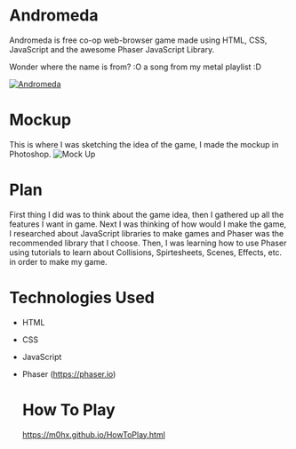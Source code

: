 # Andromeda
Andromeda is free co-op web-browser game made using HTML, CSS, JavaScript and the awesome Phaser JavaScript Library.

Wonder where the name is from? :O 
a song from my metal playlist :D

[![Andromeda](https://img.youtube.com/vi/uB0aXf8NRC8/0.jpg)](https://www.youtube.com/watch?v=uB0aXf8NRC8)


# Mockup 
This is where I was sketching the idea of the game, I made the mockup in Photoshop.
![Mock Up](https://i.ibb.co/mzWN0Fz/Andromeda-Mock1.png)

# Plan
First thing I did was to think about the game idea, then I gathered up all the features I want in game.
Next I was thinking of how would I make the game, I researched about JavaScript libraries to make games and Phaser was the recommended library that I choose.
Then, I was learning how to use Phaser using tutorials to learn about Collisions, Spirtesheets, Scenes, Effects, etc. in order to make my game.

# Technologies Used
* HTML
* CSS
* JavaScript
* Phaser (https://phaser.io)

  # How To Play
  https://m0hx.github.io/HowToPlay.html
  
